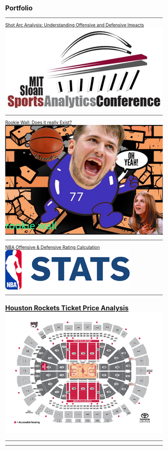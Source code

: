 ## Portfolio

--- 

[Shot Arc Analysis: Understanding Offensive and Defensive Impacts](https://github.com/hzblacksmith/SSAC_Hackathon_2020-Shot_Arc_Analysis/)
<img src="images/ssac_logo.jpg?raw=true"/>

---
[Rookie Wall: Does it really Exist?](https://github.com/hzblacksmith/stat405_final_project-rookie_wall)
<img src="images/LukaWall.jpg?raw=true"/>

---
[NBA Offensive & Defensive Rating Calculation](https://github.com/hzblacksmith/Calculating_Off_Def_Ratings)
<img src="images/nba_stats_logo.png?raw=true"/>

---
[Houston Rockets Ticket Price Analysis](https://github.com/hzblacksmith/SMGT_490_Houston_Rockets_Ticket_Price_Analysis)
<img src="images/RocketsSeating.jpg?raw=true"/>
---


---




---

<!-- Remove above link if you don't want to attibute -->
